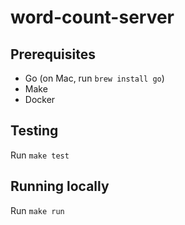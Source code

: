 # word-count-server

## Prerequisites
- Go (on Mac, run `brew install go`)
- Make
- Docker

## Testing
Run `make test`

## Running locally
Run `make run`
